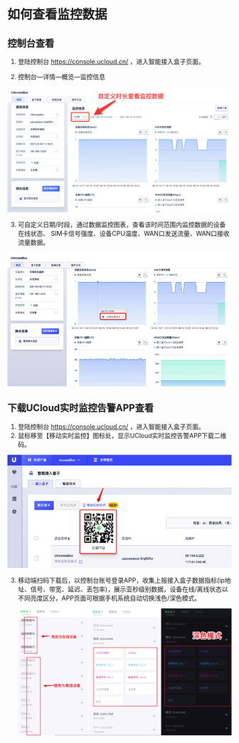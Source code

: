 # 如何查看监控数据

## 控制台查看

1. 登陆控制台 https://console.ucloud.cn/ ，进入智能接入盒子页面。

2. 控制台—详情—概览—监控信息

![monitoring1](../images/monitoring1.png)

3. 可自定义日期/时段，通过数据监控图表，查看该时间范围内监控数据的设备在线状态、 SIM卡信号强度、设备CPU温度、WAN口发送流量、WAN口接收流量数据。

![monitoring2](../images/monitoring2.png)

## 下载UCloud实时监控告警APP查看

1. 登陆控制台 https://console.ucloud.cn/ ，进入智能接入盒子页面。
2. 鼠标移至【移动实时监控】图标处，显示UCloud实时监控告警APP下载二维码。

![check2](../images/check2.png)     

3. 移动端扫码下载后，以控制台账号登录APP，收集上报接入盒子数据指标(ip地址、信号、带宽、延迟、丢包率)，展示亚秒级别数据，设备在线/离线状态以不同亮度区分，APP页面可根据手机系统自动切换浅色/深色模式。

   ![check3](../images/check3.png)

   ​                                       

